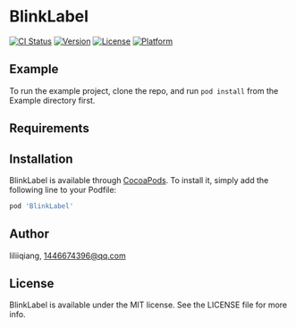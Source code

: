 # BlinkLabel

[![CI Status](https://img.shields.io/travis/liliiqiang/BlinkLabel.svg?style=flat)](https://travis-ci.org/liliiqiang/BlinkLabel)
[![Version](https://img.shields.io/cocoapods/v/BlinkLabel.svg?style=flat)](https://cocoapods.org/pods/BlinkLabel)
[![License](https://img.shields.io/cocoapods/l/BlinkLabel.svg?style=flat)](https://cocoapods.org/pods/BlinkLabel)
[![Platform](https://img.shields.io/cocoapods/p/BlinkLabel.svg?style=flat)](https://cocoapods.org/pods/BlinkLabel)

## Example

To run the example project, clone the repo, and run `pod install` from the Example directory first.

## Requirements

## Installation

BlinkLabel is available through [CocoaPods](https://cocoapods.org). To install
it, simply add the following line to your Podfile:

```ruby
pod 'BlinkLabel'
```

## Author

liliiqiang, 1446674396@qq.com

## License

BlinkLabel is available under the MIT license. See the LICENSE file for more info.
